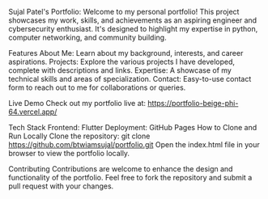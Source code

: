 Sujal Patel's Portfolio:
Welcome to my personal portfolio! This project showcases my work, skills, and achievements as an aspiring engineer and cybersecurity enthusiast. It's designed to highlight my expertise in python, computer networking, and community building.

Features
About Me: Learn about my background, interests, and career aspirations.
Projects: Explore the various projects I have developed, complete with descriptions and links.
Expertise: A showcase of my technical skills and areas of specialization.
Contact: Easy-to-use contact form to reach out to me for collaborations or queries.

Live Demo
Check out my portfolio live at: https://portfolio-beige-phi-64.vercel.app/

Tech Stack
Frontend: Flutter
Deployment: GitHub Pages
How to Clone and Run Locally
Clone the repository: git clone https://github.com/btwiamsujal/portfolio.git
Open the index.html file in your browser to view the portfolio locally.

Contributing
Contributions are welcome to enhance the design and functionality of the portfolio. Feel free to fork the repository and submit a pull request with your changes.

